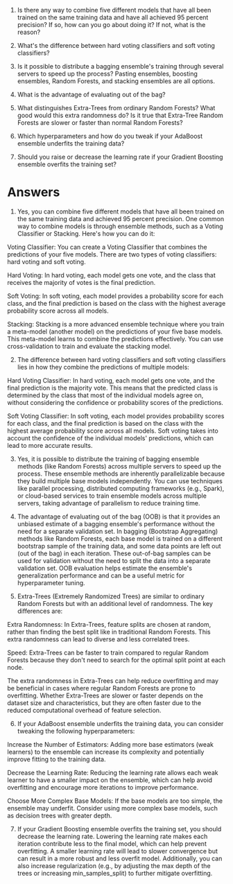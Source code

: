 1. Is there any way to combine five different models that have all been trained on the same training
data and have all achieved 95 percent precision? If so, how can you go about doing it? If not, what is
the reason?

2. What's the difference between hard voting classifiers and soft voting classifiers?

3. Is it possible to distribute a bagging ensemble's training through several servers to speed up the
process? Pasting ensembles, boosting ensembles, Random Forests, and stacking ensembles are all
options.

4. What is the advantage of evaluating out of the bag?

5. What distinguishes Extra-Trees from ordinary Random Forests? What good would this extra
randomness do? Is it true that Extra-Tree Random Forests are slower or faster than normal Random
Forests?

6. Which hyperparameters and how do you tweak if your AdaBoost ensemble underfits the training
data?

7. Should you raise or decrease the learning rate if your Gradient Boosting ensemble overfits the
training set?

# Answers

1. Yes, you can combine five different models that have all been trained on the same training data and achieved 95 percent precision. One common way to combine models is through ensemble methods, such as a Voting Classifier or Stacking. Here's how you can do it:

Voting Classifier: You can create a Voting Classifier that combines the predictions of your five models. There are two types of voting classifiers: hard voting and soft voting.

Hard Voting: In hard voting, each model gets one vote, and the class that receives the majority of votes is the final prediction.

Soft Voting: In soft voting, each model provides a probability score for each class, and the final prediction is based on the class with the highest average probability score across all models.

Stacking: Stacking is a more advanced ensemble technique where you train a meta-model (another model) on the predictions of your five base models. This meta-model learns to combine the predictions effectively. You can use cross-validation to train and evaluate the stacking model.

2. The difference between hard voting classifiers and soft voting classifiers lies in how they combine the predictions of multiple models:

Hard Voting Classifier: In hard voting, each model gets one vote, and the final prediction is the majority vote. This means that the predicted class is determined by the class that most of the individual models agree on, without considering the confidence or probability scores of the predictions.

Soft Voting Classifier: In soft voting, each model provides probability scores for each class, and the final prediction is based on the class with the highest average probability score across all models. Soft voting takes into account the confidence of the individual models' predictions, which can lead to more accurate results.

3. Yes, it is possible to distribute the training of bagging ensemble methods (like Random Forests) across multiple servers to speed up the process. These ensemble methods are inherently parallelizable because they build multiple base models independently. You can use techniques like parallel processing, distributed computing frameworks (e.g., Spark), or cloud-based services to train ensemble models across multiple servers, taking advantage of parallelism to reduce training time.

4. The advantage of evaluating out of the bag (OOB) is that it provides an unbiased estimate of a bagging ensemble's performance without the need for a separate validation set. In bagging (Bootstrap Aggregating) methods like Random Forests, each base model is trained on a different bootstrap sample of the training data, and some data points are left out (out of the bag) in each iteration. These out-of-bag samples can be used for validation without the need to split the data into a separate validation set. OOB evaluation helps estimate the ensemble's generalization performance and can be a useful metric for hyperparameter tuning.

5. Extra-Trees (Extremely Randomized Trees) are similar to ordinary Random Forests but with an additional level of randomness. The key differences are:

Extra Randomness: In Extra-Trees, feature splits are chosen at random, rather than finding the best split like in traditional Random Forests. This extra randomness can lead to diverse and less correlated trees.

Speed: Extra-Trees can be faster to train compared to regular Random Forests because they don't need to search for the optimal split point at each node.

The extra randomness in Extra-Trees can help reduce overfitting and may be beneficial in cases where regular Random Forests are prone to overfitting. Whether Extra-Trees are slower or faster depends on the dataset size and characteristics, but they are often faster due to the reduced computational overhead of feature selection.

6. If your AdaBoost ensemble underfits the training data, you can consider tweaking the following hyperparameters:

Increase the Number of Estimators: Adding more base estimators (weak learners) to the ensemble can increase its complexity and potentially improve fitting to the training data.

Decrease the Learning Rate: Reducing the learning rate allows each weak learner to have a smaller impact on the ensemble, which can help avoid overfitting and encourage more iterations to improve performance.

Choose More Complex Base Models: If the base models are too simple, the ensemble may underfit. Consider using more complex base models, such as decision trees with greater depth.

7. If your Gradient Boosting ensemble overfits the training set, you should decrease the learning rate. Lowering the learning rate makes each iteration contribute less to the final model, which can help prevent overfitting. A smaller learning rate will lead to slower convergence but can result in a more robust and less overfit model. Additionally, you can also increase regularization (e.g., by adjusting the max depth of the trees or increasing min_samples_split) to further mitigate overfitting.


```python

```
